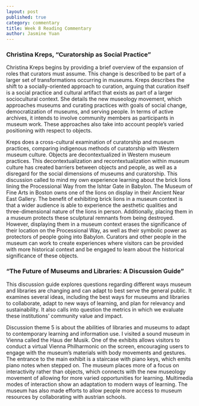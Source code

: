```yaml
---
layout: post
published: true
category: commentary
title: Week 8 Reading Commentary
author: Jasmine Yuan
---
```

### Christina Kreps, “Curatorship as Social Practice”

Christina Kreps begins by providing a brief overview of the expansion of roles that curators must assume. This change is described to be part of a larger set of transformations occurring in museums. Kreps describes the shift to a socially-oriented approach to curation, arguing that curation itself is a social practice and cultural artifact that exists as part of a larger sociocultural context. She details the new museology movement, which approaches museums and curating practices with goals of social change, democratization of museums, and serving people. In terms of active archives, it intends to involve community members as participants in museum work. These approaches also take into account people’s varied positioning with respect to objects.

Kreps does a cross-cultural examination of curatorship and museum practices, comparing indigenous methods of curatorship with Western museum culture. Objects are decontextualized in Western museum practices. This decontextualization and recontextualization within museum culture has created barriers between objects and people, as well as a disregard for the social dimensions of museums and curatorship. This discussion called to mind my own experience learning about the brick lions lining the Processional Way from the Ishtar Gate in Babylon. The Museum of Fine Arts in Boston owns one of the lions on display in their Ancient Near East Gallery. The benefit of exhibiting brick lions in a museum context is that a wider audience is able to experience the aesthetic qualities and three-dimensional nature of the lions in person. Additionally, placing them in a museum protects these sculptural remnants from being destroyed. However, displaying them in a museum context erases the significance of their location on the Processional Way, as well as their symbolic power as protectors of people going into Babylon. Curators and other people in the museum can work to create experiences where visitors can be provided with more historical context and be engaged to learn about the historical significance of these objects. 

### “The Future of Museums and Libraries: A Discussion Guide”

This discussion guide explores questions regarding different ways museum and libraries are changing and can adapt to best serve the general public. It examines several ideas, including the best ways for museums and libraries to collaborate, adapt to new ways of learning, and plan for relevancy and sustainability. It also calls into question the metrics in which we evaluate these institutions’ community value and impact. 

Discussion theme 5 is about the abilities of libraries and museums to adapt to contemporary learning and information use. I visited a sound museum in Vienna called the Haus der Musik. One of the exhibits allows visitors to conduct a virtual Vienna Philharmonic on the screen, encouraging users to engage with the museum’s materials with body movements and gestures. The entrance to the main exhibit is a staircase with piano keys, which emits piano notes when stepped on. The museum places more of a focus on interactivity rather than objects, which connects with the new museology movement of allowing for more varied opportunities for learning. Multimedia modes of interaction show an adaptation to modern ways of learning. The museum has also made efforts to allow people more access to museum resources by collaborating with austrian schools. 

